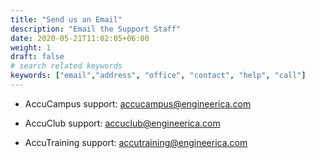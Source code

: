 ```yaml
---
title: "Send us an Email"
description: "Email the Support Staff"
date: 2020-05-21T11:02:05+06:00
weight: 1
draft: false
# search related keywords
keywords: ["email","address", "office", "contact", "help", "call"]
---
```


- AccuCampus support: accucampus@engineerica.com

- AccuClub support: accuclub@engineerica.com

- AccuTraining support: accutraining@engineerica.com <br><br>

